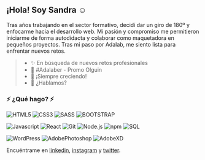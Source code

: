 ## ¡Hola! Soy Sandra :relaxed:

Tras años trabajando en el sector formativo, decidí dar un giro de 180º y enfocarme hacia el desarrollo web. Mi pasión y compromiso me permitieron iniciarme de forma autodidacta y colaborar como maquetadora en pequeños proyectos. Tras mi paso por Adalab, me siento lista para enfrentar nuevos retos.

> - ✨ En búsqueda de nuevos retos profesionales
> - :purple_heart: #Adalaber - Promo Olguin
> - :seedling: ¡Siempre creciendo!
> - :speech_balloon: ¿Hablamos?

### ⚡ ¿Qué hago? ⚡

![HTML5](https://img.shields.io/badge/-HTML5-ff8181?style=flat-square&logo=html5&logoColor=white)
![CSS3](https://img.shields.io/badge/-CSS3-57a4ff?style=flat-square&logo=css3)
![SASS](https://img.shields.io/badge/-SASS/SCSS-c3f4e9?style=flat-square&logo=SASS)
![BOOTSTRAP](https://img.shields.io/badge/-BOOTSTRAP-dcb6f2?style=flat-square&logo=BOOTSTRAP)

![Javascript](https://img.shields.io/badge/-JavaScript-429e9d?style=flat-square&logo=javascript)
![React](https://img.shields.io/badge/-React-30373f?style=flat-square&logo=react)
![Git](https://img.shields.io/badge/-Git-ffdbe2?style=flat-square&logo=git)
![Node.js](https://img.shields.io/badge/-Node.js-FFF483?style=flat-square&logo=Node.JS)
![npm](https://img.shields.io/badge/-npm-c3f4e9?style=flat-square&logo=NPM)
![SQL](https://img.shields.io/badge/-SQL-ff8181?style=flat-square&logo=SQLite)

![WordPress](https://img.shields.io/badge/-WordPress-57a4ff?style=flat-square&logo=WordPress)
![AdobePhotoshop](https://img.shields.io/badge/-Photoshop-c3f4e9?style=flat-square&logo=AdobePhotoshop)
![AdobeXD](https://img.shields.io/badge/-AdobeXD-dcb6f2?style=flat-square&logo=AdobeXD)

Encuéntrame en [linkedin](https://www.linkedin.com/in/sandragutierrezgonzalez/), [instagram](https://www.instagram.com/salamansandra/) y [twitter](https://twitter.com/SandSan12).
